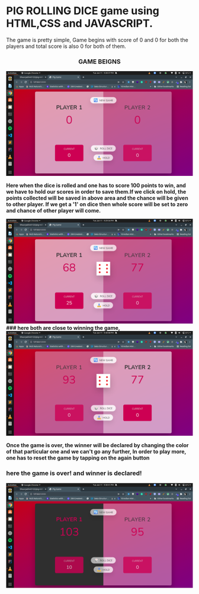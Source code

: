 # PIG ROLLING DICE game using HTML,CSS and JAVASCRIPT.
<p>The game is pretty simple, Game begins with score of 0 and 0 for both the players and total score is also 0 for both of them.</p>
<h3 align="center">GAME BEIGNS</h3>
<img src ="https://github.com/ShauryaDixit123/pig-rolling-dice/blob/main/Screenshot%20from%202022-01-11%2021-28-37.png?raw=true">
<p><b>Here when the dice is rolled and one has to score 100 points to win, and we have to hold our scores in order to save them.If we click on 
hold, the points collected  will be saved in above area and the chance will be given to other player. If we get a '1' on dice then whole score will be set to
zero and chance of other player will come.<b></p>
<img src = "https://github.com/ShauryaDixit123/pig-rolling-dice/blob/main/Screenshot%20from%202022-01-11%2021-29-56.png?raw=true">
### here both are close to winning the game, 
<img src ="https://github.com/ShauryaDixit123/pig-rolling-dice/blob/main/Screenshot%20from%202022-01-11%2021-30-08.png?raw=true">
<p><b> Once the game is over, the winner will be declared by changing the color of that particular one and we can't go any further, In order to play more, 
one has to reset the game by tapping on the again button </b><p>

### here the game is over! and winner is declared!
<img src ="https://github.com/ShauryaDixit123/pig-rolling-dice/blob/main/Screenshot%20from%202022-01-11%2021-30-41.png?raw=true">
